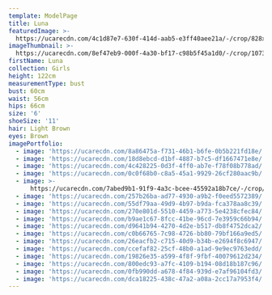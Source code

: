 ```yaml
---
template: ModelPage
title: Luna
featuredImage: >-
  https://ucarecdn.com/4c1d87e7-630f-414d-aab5-e3ff40aee21a/-/crop/828x438/0,0/-/preview/
imageThumbnail: >-
  https://ucarecdn.com/8ef47eb9-000f-4a30-bf17-c98b5f45a1d0/-/crop/1073x1245/622,92/-/preview/
firstName: Luna
collection: Girls
height: 122cm
measurementType: bust
bust: 60cm
waist: 56cm
hips: 66cm
size: '6'
shoeSize: '11'
hair: Light Brown
eyes: Brown
imagePortfolio:
  - image: 'https://ucarecdn.com/8a86475a-f731-46b1-b6fe-0b5b221fd18e/'
  - image: 'https://ucarecdn.com/18d8ebcd-d1bf-4887-b7c5-df1667471e8e/'
  - image: 'https://ucarecdn.com/4c428225-0d3f-4ff0-ab7e-f78f08b778ad/'
  - image: 'https://ucarecdn.com/0c0f68b0-c8a5-45a1-9929-26cf280aac9b/'
  - image: >-
      https://ucarecdn.com/7abed9b1-91f9-4a3c-bcee-45592a18b7ce/-/crop/478x375/962,0/-/preview/
  - image: 'https://ucarecdn.com/257b26ba-ad77-4930-a9b2-f0eed5572389/'
  - image: 'https://ucarecdn.com/55df79aa-49d9-4b97-b9da-fca378aa8c39/'
  - image: 'https://ucarecdn.com/270e801d-5510-4459-a773-5e4238cfec84/'
  - image: 'https://ucarecdn.com/b9ae1c67-8fcc-41be-96cd-7e3959c66b94/'
  - image: 'https://ucarecdn.com/d9641b94-4270-4d2e-b517-db8f4752dca2/'
  - image: 'https://ucarecdn.com/c0b66765-7c98-4726-bb80-79bf166a9ed5/'
  - image: 'https://ucarecdn.com/26eacfb2-c715-40d9-b34b-e2694f8c6947/'
  - image: 'https://ucarecdn.com/ccefaf82-25cf-48b0-a1ad-9e9ec9763edd/'
  - image: 'https://ucarecdn.com/19826e35-a599-4f8f-9fbf-40079612d234/'
  - image: 'https://ucarecdn.com/800edc93-a7fc-4109-b194-08d18b187c96/'
  - image: 'https://ucarecdn.com/0fb990dd-a678-4f84-939d-e7af96104fd3/'
  - image: 'https://ucarecdn.com/dca18225-438c-47a2-a08a-2cc17a7953f4/'
---
```


